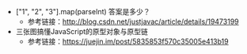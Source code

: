 - ["1", "2", "3"].map(parseInt) 答案是多少？
  * 参考链接：http://blog.csdn.net/justjavac/article/details/19473199
- 三张图搞懂JavaScript的原型对象与原型链
  * 参考链接：https://juejin.im/post/5835853f570c35005e413b19
